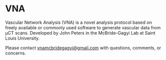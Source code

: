# VNA

Vascular Network Analysis (VNA) is a novel analysis protocol based on freely available or commonly used software to generate vascular data from μCT scans. Developed by John Peters in the McBride-Gagyi Lab at Saint Louis University.

Please contact vnamcbridegagyi@gmail.com with questions, comments, or concerns.
